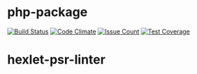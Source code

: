 # php-package

[![Build Status](https://travis-ci.org/alex-5zi/hexlet-psr-linter.svg?branch=master)](https://travis-ci.org/alex-5zi/hexlet-psr-linter.svg?branch=master)
[![Code Climate](https://codeclimate.com/github/hexlet-boilerplates/php-package/badges/gpa.svg)](https://codeclimate.com/github/hexlet-boilerplates/php-package)
[![Issue Count](https://codeclimate.com/github/hexlet-boilerplates/php-package/badges/issue_count.svg)](https://codeclimate.com/github/hexlet-boilerplates/php-package)
[![Test Coverage](https://codeclimate.com/github/hexlet-boilerplates/php-package/badges/coverage.svg)](https://codeclimate.com/github/hexlet-boilerplates/php-package/coverage)


# hexlet-psr-linter